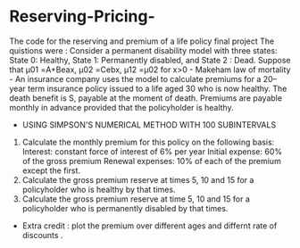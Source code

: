 # Reserving-Pricing-
The code for the reserving and premium of a life policy final project 
The quistions were : 
Consider a permanent disability model with three states: State 0: Healthy, State 1: Permanently disabled, and State 2 : Dead. Suppose that 
μ01 =A+Beax, μ02 =Cebx, μ12 =μ02 for x>0 - Makeham law of mortality -
An insurance company uses the model to calculate premiums for a 20–year term insurance policy issued to a life aged 30 who is now healthy. The death benefit is S, payable at the moment of death. Premiums are payable monthly in advance provided that the policyholder is healthy.
- USING SIMPSON'S NUMERICAL METHOD WITH 100 SUBINTERVALS 
1.	Calculate the monthly premium for this policy on the following basis: Interest: constant force of interest of 6% per year Initial expense: 60% of the gross premium Renewal expenses: 10% of each of the premium except the first. 
2.	Calculate the gross premium reserve at times 5, 10 and 15 for a policyholder who is healthy by that times. 
3.	Calculate the gross premium reserve at time 5, 10 and 15 for a policyholder who is permanently disabled by that times. 
- Extra credit : plot the premium over different ages and differnt rate of discounts .

